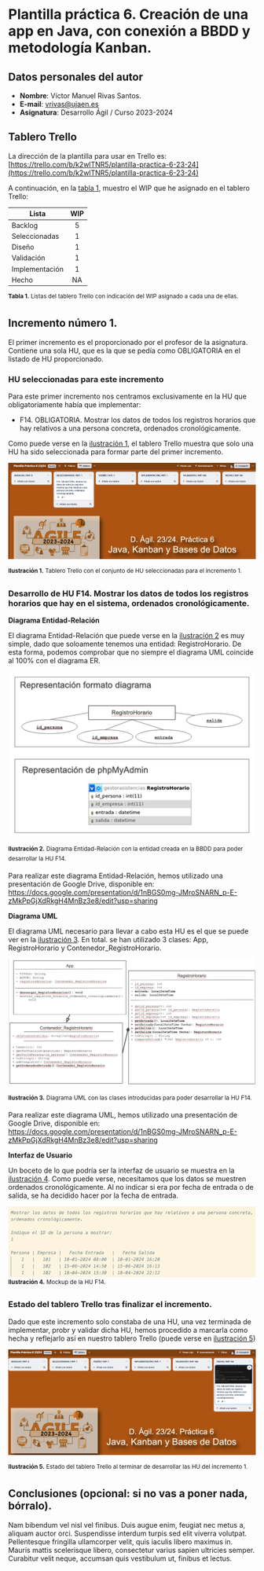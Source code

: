 # Plantilla práctica 6. Creación de una app en Java, con conexión a BBDD y metodología Kanban.

## Datos personales del autor

- **Nombre**: Víctor Manuel Rivas Santos.
- **E-mail**: vrivas@ujaen.es
- **Asignatura**: Desarrollo Ágil / Curso 2023-2024

## Tablero Trello

La dirección de la plantilla para usar en Trello es: [https://trello.com/b/k2wlTNR5/plantilla-practica-6-23-24](https://trello.com/b/k2wlTNR5/plantilla-practica-6-23-24)

A continuación, en la [tabla 1](#tabla-listas-wip), muestro el WIP que he asignado en el tablero Trello:
<anchor id="tabla-listas-wip"/>

<!-- TODO Termina de completar la tabla, añadiendo las listas que faltan e indicando el WIP de cada una de las listas de Trello -->

| Lista          | WIP |
| -------------- | :-: |
| Backlog        |  5  |
| Seleccionadas  |  1  |
| Diseño         |  1  |
| Validación     |  1  |
| Implementación |  1  |
| Hecho          | NA  |

<sup>**Tabla 1.** Listas del tablero Trello con indicación del WIP asignado a cada una de ellas.</sup>

## Incremento número 1.

El primer incremento es el proporcionado por el profesor de la asignatura. Contiene una sola HU, que es la que se pedía como OBLIGATORIA en el listado de HU proporcionado.

### HU seleccionadas para este incremento

Para este primer incremento nos centramos exclusivamente en la HU que obligatoriamente había que implementar:

- F14. OBLIGATORIA. Mostrar los datos de todos los registros horarios que hay relativos a una persona concreta, ordenados cronológicamente.

Como puede verse en la [ilustración 1](#ilustracion-seleccionadas-incr-1), el tablero Trello muestra que solo una HU ha sido seleccionada para formar parte del primer incremento.

<anchor id="ilustracion-seleccionadas-incr-1"/>

![Tablero Trello con el conjunto de HU seleccionadas para el incremento 1.](./assets/img/trello-seleccionadas-incr-1.png)

<sup>**Ilustración 1.** Tablero Trello con el conjunto de HU seleccionadas para el incremento 1.</sup>

### Desarrollo de HU F14. Mostrar los datos de todos los registros horarios que hay en el sistema, ordenados cronológicamente.

**Diagrama Entidad-Relación**

El diagrama Entidad-Relación que puede verse en la [ilustración 2](#ilustracion-er-f14) es muy simple, dado que soloamente tenemos una entidad: RegistroHorario. De esta forma, podemos comprobar que no siempre el diagrama UML coincide al 100% con el diagrama ER.

<anchor id="ilustracion-er-f14"/>

![Diagrama Entidad-Relación utilizado para implementar la HU F14](./assets/img/er-f14.png)

<sup>**Ilustración 2.** Diagrama Entidad-Relación con la entidad creada en la BBDD para poder desarrollar la HU F14.</sup>

Para realizar este diagrama Entidad-Relación, hemos utilizado una presentación de Google Drive, disponible en: https://docs.google.com/presentation/d/1nBGS0mg-JMroSNARN_p-E-zMkPpGjXdRkgH4MnBz3e8/edit?usp=sharing

**Diagrama UML**

El diagrama UML necesario para llevar a cabo esta HU es el que se puede ver en la [ilustración 3](#ilustracion-uml-f14). En total. se han utilizado 3 clases: App, RegistroHorario y Contenedor_RegistroHorario.

<anchor id="ilustracion-uml-f14"/>

![Diagrama UML necesario para implementar la HU F14](./assets/img/uml-f14.png)

<sup>**Ilustración 3.** Diagrama UML con las clases introducidas para poder desarrollar la HU F14.</sup>

Para realizar este diagrama UML, hemos utilizado una presentación de Google Drive, disponible en: https://docs.google.com/presentation/d/1nBGS0mg-JMroSNARN_p-E-zMkPpGjXdRkgH4MnBz3e8/edit?usp=sharing

**Interfaz de Usuario**

Un boceto de lo que podría ser la interfaz de usuario se muestra en la [ilustración 4](#ilustracion-interfaz-f14). Como puede verse, necesitamos que los datos se muestren ordenados cronológicamente. Al no indicar si era por fecha de entrada o de salida, se ha decidido hacer por la fecha de entrada.

<!-- Lo comento porque es solo para que me sirva para hacer la captura de pantalla del boceto de la interfaz

Mostrar los datos de todos los registros horarios que hay relativos a una persona concreta,
ordenados cronológicamente.

Indique el ID de la persona a mostrar:
1

Persona | Empresa |   Fecha Entrada   |   Fecha Salida
    1   |   101   | 10-01-2024 08:00  | 10-01-2024 16:20
    1   |   102   | 15-06-2024 14:50  | 15-06-2024 16:13
    1   |   102   | 18-04-2024 15:30  | 18-04-2024 22:12

-->

<anchor id="ilustracion-interfaz-f14"/>

![Mockup de la interfaz de la HU F14](./assets/img/interfaz-f14.png)
<sup>**Ilustración 4.** Mockup de la HU F14.</sup>

### Estado del tablero Trello tras finalizar el incremento.

Dado que este incremento solo constaba de una HU, una vez terminada de implementar, probr y validar dicha HU, hemos procedido a marcarla como hecha y reflejarlo así en nuestro tablero Trello (puede verse en
[ilustración 5](#ilustracion-trello-final-incr-1))

<anchor id="ilustracion-trello-final-incr-1"/>

![Estado del tablero Trello al terminar de desarrollar las HU del incremento 1.](./assets/img/trello-final-incr-1.png)

<sup>**Ilustración 5.** Estado del tablero Trello al terminar de desarrollar las HU del incremento 1.</sup>

<!-- TODO: Documentar el incremento número 2 -->

## Conclusiones (opcional: si no vas a poner nada, bórralo).

Nam bibendum vel nisl vel finibus. Duis augue enim, feugiat nec metus a, aliquam auctor orci. Suspendisse interdum turpis sed elit viverra volutpat. Pellentesque fringilla ullamcorper velit, quis iaculis libero maximus in. Mauris mattis scelerisque libero, consectetur varius sapien ultricies semper. Curabitur velit neque, accumsan quis vestibulum ut, finibus et lectus.
